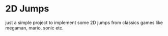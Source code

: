 # 2D Jumps

just a simple project to implement some 2D jumps from classics games like megaman, mario, sonic etc.

